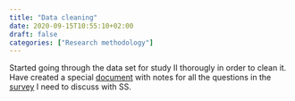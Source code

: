 ```yaml
---
title: "Data cleaning"
date: 2020-09-15T10:55:10+02:00
draft: false
categories: ["Research methodology"]
---
```


Started going through the data set for study II thorougly in order to clean it. Have created a special [document](/mdfiles/200915-data-cleaning-questions-for-study-II.md) with notes for all the questions in the [survey](/pdfs/ps-survey.pdf) I need to discuss with SS.


